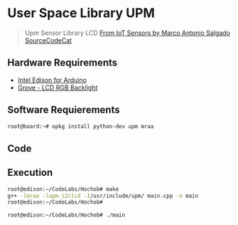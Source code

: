# User Space Library UPM

> Upm Sensor Library LCD [From IoT Sensors by Marco Antonio Salgado SourceCodeCat](https://theiotlearninginitiative.gitbooks.io/internetofthingssensors/content/)

## Hardware Requirements

- [Intel Edison for Arduino](https://www.seeedstudio.com/Intel%C2%AE-Edison-for-Arduino-p-2149.html)
- [Grove - LCD RGB Backlight](http://wiki.seeed.cc/Grove-LCD_RGB_Backlight/)

## Software Requierements

```sh
root@board:~# opkg install python-dev upm mraa
```

## Code



## Execution

```sh
root@edison:~/CodeLabs/Hochob# make
g++ -lmraa -lupm-i2clcd -I/usr/include/upm/ main.cpp -o main
root@edison:~/CodeLabs/Hochob#
```

```sh
root@edison:~/CodeLabs/Hochob# ./main

```